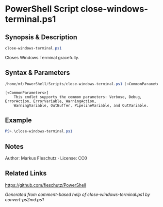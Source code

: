# PowerShell Script close-windows-terminal.ps1

## Synopsis & Description
```powershell
close-windows-terminal.ps1
```

Closes Windows Terminal gracefully.

## Syntax & Parameters
```powershell
/home/mf/PowerShell/Scripts/close-windows-terminal.ps1 [<CommonParameters>]
```

```
[<CommonParameters>]
    This cmdlet supports the common parameters: Verbose, Debug, ErrorAction, ErrorVariable, WarningAction, 
    WarningVariable, OutBuffer, PipelineVariable, and OutVariable.
```

## Example
```powershell
PS>.\close-windows-terminal.ps1
```


## Notes
Author: Markus Fleschutz · License: CC0

## Related Links
https://github.com/fleschutz/PowerShell

*Generated from comment-based help of close-windows-terminal.ps1 by convert-ps2md.ps1*
